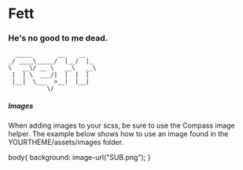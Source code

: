# Fett
### He's no good to me dead.

      _____       __    __
    _/ ____\_____/  |__/  |_
    \   __\/ __ \   __\   __\
     |  | \  ___/|  |  |  |
     |__|  \___  >__|  |__|
               \/

##### Images #####

When adding images to your scss, be sure to use the Compass image helper. The
example below shows how to use an image found in the YOURTHEME/assets/images
folder.

body{
  background: image-url("SUB.png");
}
